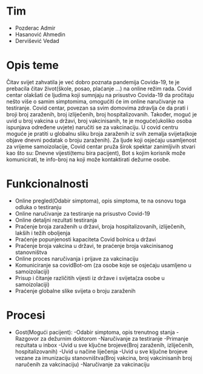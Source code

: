 # Tim
- Pozderac Admir
- Hasanović Ahmedin
- Dervišević Vedad

# Opis teme
Čitav svijet zahvatila je već dobro poznata pandemija Covida-19, te je prebacila čitav život(škole, posao, plaćanje ...) na online režim rada.
Covid centar olakšati će ljudima koji sumnjaju na prisustvo Covida-19 da pročitaju nešto više o samim simptomima, omogućiti će im online naručivanje na testiranje.
Covid centar, povezan sa svim domovima zdravlja će da prati i broji broj zaraženih, broj izliječenih, broj hospitalizovanih. Također, moguć je uvid u broj vakcina u državi,
broj vakcinisanih, te je moguće(ukoliko osoba ispunjava određene uvjete) naručiti se za vakcinaciju. U covid centru moguće je pratiti u globalnu sliku broja zaraženih iz svih 
zemalja svijeta(koje objave dnevni podatak o broju zaraženih).
Za ljude koji osjećaju usamljenost za vrijeme samoizolacije, Covid centar pruža širok spektar zanimljivih stvari kao
što su: Dnevne vijesti(temu bira pacijent), Bot s kojim korisnik može komunicirati, te info-broj na koji može kontaktirati dežurne osobe.

# Funkcionalnosti 
- Online pregled(Odabir simptoma), opis simptoma, te na osnovu toga odluka o testiranju
- Online naručivanje za testiranje na prisustvo Covid-19
- Online detaljni rezultati testiranja
- Praćenje broja zaraženih u državi, broja hospitalizovanih, izliječenih, lakših i težih oboljenja
- Praćenje popunjenosti kapaciteta Covid bolnica u državi
- Praćenje broja vakcina u državi, te praćenje broja vakcinisanog stanovništva
- Online proces naručivanja i prijave za vakcinaciju
- Komuniciranje sa covidBot-om (za osobe koje se osjećaju usamljeno u samoizolaciji)
- Prisup i čitanje različitih vijesti iz države i svijeta(za osobe u samoizolaciji)
- Praćenje globalne slike svijeta o broju zaraženih

# Procesi
- Gost(Mogući pacijent): 
  -Odabir simptoma, opis trenutnog stanja
  -Razgovor za dežurnim doktorom
  -Naručivanje za testiranje
  -Primanje rezultata u inbox
  -Uvid u sve ključne brojeve(Broj zaraženih, izliječenih, hospitalizovanih)
  -Uvid u načine liječenja
  -Uvid u sve ključne brojeve vezane za imunizaciju stanovništva(Broj vakcina, broj vakcinisanih broj naručenih za vakcinaciju)
  -Naručivanje za vakcinaciju
 
